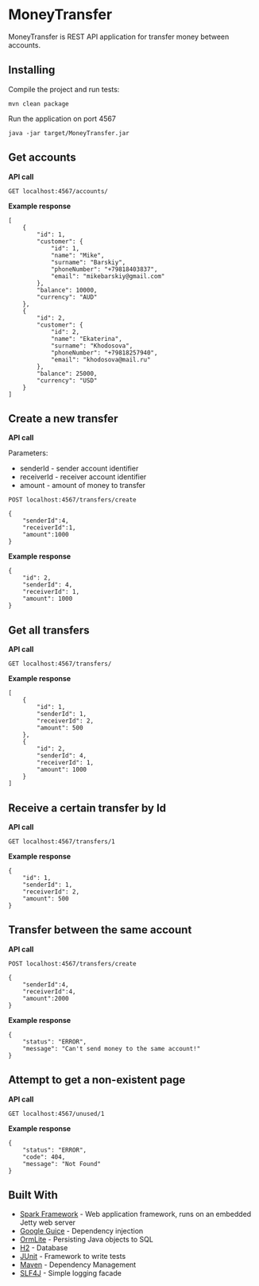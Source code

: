 # MoneyTransfer

MoneyTransfer is REST API application for transfer money between accounts.

## Installing

Compile the project and run tests:
```
mvn clean package
```
Run the application on port 4567

```
java -jar target/MoneyTransfer.jar
```
**Get accounts**
--
**API call**

```
GET localhost:4567/accounts/
```

**Example response**

```
[
    {
        "id": 1,
        "customer": {
            "id": 1,
            "name": "Mike",
            "surname": "Barskiy",
            "phoneNumber": "+79818403837",
            "email": "mikebarskiy@gmail.com"
        },
        "balance": 10000,
        "currency": "AUD"
    },
    {
        "id": 2,
        "customer": {
            "id": 2,
            "name": "Ekaterina",
            "surname": "Khodosova",
            "phoneNumber": "+79818257940",
            "email": "khodosova@mail.ru"
        },
        "balance": 25000,
        "currency": "USD"
    }
]
```

**Create a new transfer**
--
**API call**

Parameters:
- senderId - sender account identifier
- receiverId - receiver account identifier
- amount - amount of money to transfer
```
POST localhost:4567/transfers/create

{
	"senderId":4,
	"receiverId":1,
	"amount":1000
}
```

**Example response**

```
{
    "id": 2,
    "senderId": 4,
    "receiverId": 1,
    "amount": 1000
}
```

**Get all transfers**
--
**API call**

```
GET localhost:4567/transfers/
```

**Example response**

```
[
    {
        "id": 1,
        "senderId": 1,
        "receiverId": 2,
        "amount": 500
    },
    {
        "id": 2,
        "senderId": 4,
        "receiverId": 1,
        "amount": 1000
    }
]
```

**Receive a certain transfer by Id**
--
**API call**

```
GET localhost:4567/transfers/1
```

**Example response**

```
{
    "id": 1,
    "senderId": 1,
    "receiverId": 2,
    "amount": 500
}
```

**Transfer between the same account**
--
**API call**

```
POST localhost:4567/transfers/create

{
	"senderId":4,
	"receiverId":4,
	"amount":2000
}
```

**Example response**

```
{
    "status": "ERROR",
    "message": "Can't send money to the same account!"
}
```

**Attempt to get a non-existent page**
--
**API call**

```
GET localhost:4567/unused/1
```

**Example response**

```
{
    "status": "ERROR",
    "code": 404,
    "message": "Not Found"
}
```

## Built With

* [Spark Framework](http://sparkjava.com/) - Web application framework, runs on an embedded Jetty web server
* [Google Guice](https://github.com/google/guice) - Dependency injection
* [OrmLite](http://ormlite.com/) - Persisting Java objects to SQL
* [H2](http://www.h2database.com/) - Database
* [JUnit](https://junit.org) - Framework to write tests
* [Maven](https://maven.apache.org/) - Dependency Management
* [SLF4J](https://www.slf4j.org/) - Simple logging facade